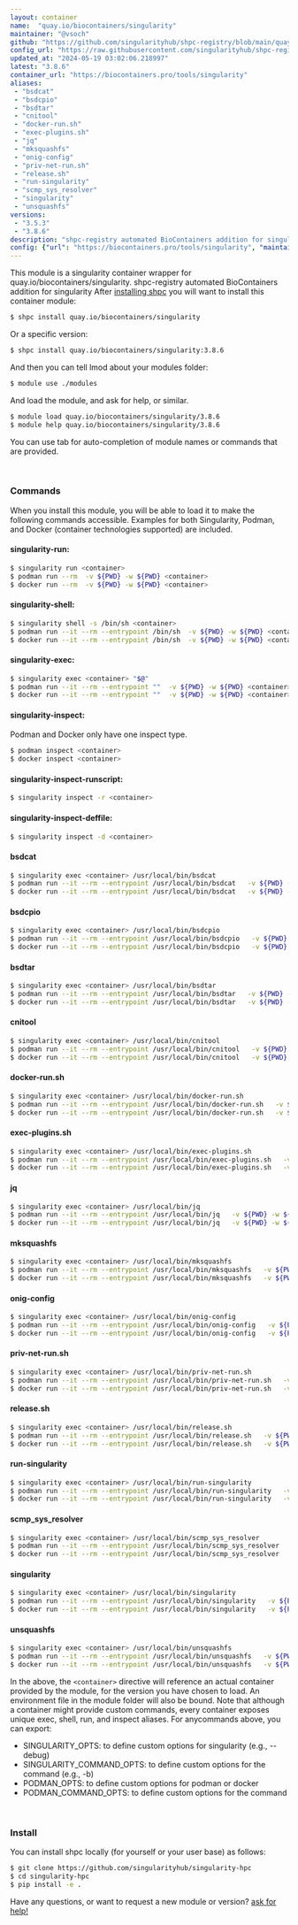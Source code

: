 ```yaml
---
layout: container
name:  "quay.io/biocontainers/singularity"
maintainer: "@vsoch"
github: "https://github.com/singularityhub/shpc-registry/blob/main/quay.io/biocontainers/singularity/container.yaml"
config_url: "https://raw.githubusercontent.com/singularityhub/shpc-registry/main/quay.io/biocontainers/singularity/container.yaml"
updated_at: "2024-05-19 03:02:06.218997"
latest: "3.8.6"
container_url: "https://biocontainers.pro/tools/singularity"
aliases:
 - "bsdcat"
 - "bsdcpio"
 - "bsdtar"
 - "cnitool"
 - "docker-run.sh"
 - "exec-plugins.sh"
 - "jq"
 - "mksquashfs"
 - "onig-config"
 - "priv-net-run.sh"
 - "release.sh"
 - "run-singularity"
 - "scmp_sys_resolver"
 - "singularity"
 - "unsquashfs"
versions:
 - "3.5.3"
 - "3.8.6"
description: "shpc-registry automated BioContainers addition for singularity"
config: {"url": "https://biocontainers.pro/tools/singularity", "maintainer": "@vsoch", "description": "shpc-registry automated BioContainers addition for singularity", "latest": {"3.8.6": "sha256:406ddd780aadf667504d4fb91e46a1f5f9eedd77b9dca50adecab603a702384a"}, "tags": {"3.5.3": "sha256:beb7f16f0f1b46f0c300d43cb189f7a76ff38688c8aa9d733dec56ca120c704f", "3.8.6": "sha256:406ddd780aadf667504d4fb91e46a1f5f9eedd77b9dca50adecab603a702384a"}, "docker": "quay.io/biocontainers/singularity", "aliases": {"bsdcat": "/usr/local/bin/bsdcat", "bsdcpio": "/usr/local/bin/bsdcpio", "bsdtar": "/usr/local/bin/bsdtar", "cnitool": "/usr/local/bin/cnitool", "docker-run.sh": "/usr/local/bin/docker-run.sh", "exec-plugins.sh": "/usr/local/bin/exec-plugins.sh", "jq": "/usr/local/bin/jq", "mksquashfs": "/usr/local/bin/mksquashfs", "onig-config": "/usr/local/bin/onig-config", "priv-net-run.sh": "/usr/local/bin/priv-net-run.sh", "release.sh": "/usr/local/bin/release.sh", "run-singularity": "/usr/local/bin/run-singularity", "scmp_sys_resolver": "/usr/local/bin/scmp_sys_resolver", "singularity": "/usr/local/bin/singularity", "unsquashfs": "/usr/local/bin/unsquashfs"}}
---
```


This module is a singularity container wrapper for quay.io/biocontainers/singularity.
shpc-registry automated BioContainers addition for singularity
After [installing shpc](#install) you will want to install this container module:


```bash
$ shpc install quay.io/biocontainers/singularity
```

Or a specific version:

```bash
$ shpc install quay.io/biocontainers/singularity:3.8.6
```

And then you can tell lmod about your modules folder:

```bash
$ module use ./modules
```

And load the module, and ask for help, or similar.

```bash
$ module load quay.io/biocontainers/singularity/3.8.6
$ module help quay.io/biocontainers/singularity/3.8.6
```

You can use tab for auto-completion of module names or commands that are provided.

<br>

### Commands

When you install this module, you will be able to load it to make the following commands accessible.
Examples for both Singularity, Podman, and Docker (container technologies supported) are included.

#### singularity-run:

```bash
$ singularity run <container>
$ podman run --rm  -v ${PWD} -w ${PWD} <container>
$ docker run --rm  -v ${PWD} -w ${PWD} <container>
```

#### singularity-shell:

```bash
$ singularity shell -s /bin/sh <container>
$ podman run --it --rm --entrypoint /bin/sh  -v ${PWD} -w ${PWD} <container>
$ docker run --it --rm --entrypoint /bin/sh  -v ${PWD} -w ${PWD} <container>
```

#### singularity-exec:

```bash
$ singularity exec <container> "$@"
$ podman run --it --rm --entrypoint ""  -v ${PWD} -w ${PWD} <container> "$@"
$ docker run --it --rm --entrypoint ""  -v ${PWD} -w ${PWD} <container> "$@"
```

#### singularity-inspect:

Podman and Docker only have one inspect type.

```bash
$ podman inspect <container>
$ docker inspect <container>
```

#### singularity-inspect-runscript:

```bash
$ singularity inspect -r <container>
```

#### singularity-inspect-deffile:

```bash
$ singularity inspect -d <container>
```


#### bsdcat

```bash
$ singularity exec <container> /usr/local/bin/bsdcat
$ podman run --it --rm --entrypoint /usr/local/bin/bsdcat   -v ${PWD} -w ${PWD} <container> -c " $@"
$ docker run --it --rm --entrypoint /usr/local/bin/bsdcat   -v ${PWD} -w ${PWD} <container> -c " $@"
```


#### bsdcpio

```bash
$ singularity exec <container> /usr/local/bin/bsdcpio
$ podman run --it --rm --entrypoint /usr/local/bin/bsdcpio   -v ${PWD} -w ${PWD} <container> -c " $@"
$ docker run --it --rm --entrypoint /usr/local/bin/bsdcpio   -v ${PWD} -w ${PWD} <container> -c " $@"
```


#### bsdtar

```bash
$ singularity exec <container> /usr/local/bin/bsdtar
$ podman run --it --rm --entrypoint /usr/local/bin/bsdtar   -v ${PWD} -w ${PWD} <container> -c " $@"
$ docker run --it --rm --entrypoint /usr/local/bin/bsdtar   -v ${PWD} -w ${PWD} <container> -c " $@"
```


#### cnitool

```bash
$ singularity exec <container> /usr/local/bin/cnitool
$ podman run --it --rm --entrypoint /usr/local/bin/cnitool   -v ${PWD} -w ${PWD} <container> -c " $@"
$ docker run --it --rm --entrypoint /usr/local/bin/cnitool   -v ${PWD} -w ${PWD} <container> -c " $@"
```


#### docker-run.sh

```bash
$ singularity exec <container> /usr/local/bin/docker-run.sh
$ podman run --it --rm --entrypoint /usr/local/bin/docker-run.sh   -v ${PWD} -w ${PWD} <container> -c " $@"
$ docker run --it --rm --entrypoint /usr/local/bin/docker-run.sh   -v ${PWD} -w ${PWD} <container> -c " $@"
```


#### exec-plugins.sh

```bash
$ singularity exec <container> /usr/local/bin/exec-plugins.sh
$ podman run --it --rm --entrypoint /usr/local/bin/exec-plugins.sh   -v ${PWD} -w ${PWD} <container> -c " $@"
$ docker run --it --rm --entrypoint /usr/local/bin/exec-plugins.sh   -v ${PWD} -w ${PWD} <container> -c " $@"
```


#### jq

```bash
$ singularity exec <container> /usr/local/bin/jq
$ podman run --it --rm --entrypoint /usr/local/bin/jq   -v ${PWD} -w ${PWD} <container> -c " $@"
$ docker run --it --rm --entrypoint /usr/local/bin/jq   -v ${PWD} -w ${PWD} <container> -c " $@"
```


#### mksquashfs

```bash
$ singularity exec <container> /usr/local/bin/mksquashfs
$ podman run --it --rm --entrypoint /usr/local/bin/mksquashfs   -v ${PWD} -w ${PWD} <container> -c " $@"
$ docker run --it --rm --entrypoint /usr/local/bin/mksquashfs   -v ${PWD} -w ${PWD} <container> -c " $@"
```


#### onig-config

```bash
$ singularity exec <container> /usr/local/bin/onig-config
$ podman run --it --rm --entrypoint /usr/local/bin/onig-config   -v ${PWD} -w ${PWD} <container> -c " $@"
$ docker run --it --rm --entrypoint /usr/local/bin/onig-config   -v ${PWD} -w ${PWD} <container> -c " $@"
```


#### priv-net-run.sh

```bash
$ singularity exec <container> /usr/local/bin/priv-net-run.sh
$ podman run --it --rm --entrypoint /usr/local/bin/priv-net-run.sh   -v ${PWD} -w ${PWD} <container> -c " $@"
$ docker run --it --rm --entrypoint /usr/local/bin/priv-net-run.sh   -v ${PWD} -w ${PWD} <container> -c " $@"
```


#### release.sh

```bash
$ singularity exec <container> /usr/local/bin/release.sh
$ podman run --it --rm --entrypoint /usr/local/bin/release.sh   -v ${PWD} -w ${PWD} <container> -c " $@"
$ docker run --it --rm --entrypoint /usr/local/bin/release.sh   -v ${PWD} -w ${PWD} <container> -c " $@"
```


#### run-singularity

```bash
$ singularity exec <container> /usr/local/bin/run-singularity
$ podman run --it --rm --entrypoint /usr/local/bin/run-singularity   -v ${PWD} -w ${PWD} <container> -c " $@"
$ docker run --it --rm --entrypoint /usr/local/bin/run-singularity   -v ${PWD} -w ${PWD} <container> -c " $@"
```


#### scmp_sys_resolver

```bash
$ singularity exec <container> /usr/local/bin/scmp_sys_resolver
$ podman run --it --rm --entrypoint /usr/local/bin/scmp_sys_resolver   -v ${PWD} -w ${PWD} <container> -c " $@"
$ docker run --it --rm --entrypoint /usr/local/bin/scmp_sys_resolver   -v ${PWD} -w ${PWD} <container> -c " $@"
```


#### singularity

```bash
$ singularity exec <container> /usr/local/bin/singularity
$ podman run --it --rm --entrypoint /usr/local/bin/singularity   -v ${PWD} -w ${PWD} <container> -c " $@"
$ docker run --it --rm --entrypoint /usr/local/bin/singularity   -v ${PWD} -w ${PWD} <container> -c " $@"
```


#### unsquashfs

```bash
$ singularity exec <container> /usr/local/bin/unsquashfs
$ podman run --it --rm --entrypoint /usr/local/bin/unsquashfs   -v ${PWD} -w ${PWD} <container> -c " $@"
$ docker run --it --rm --entrypoint /usr/local/bin/unsquashfs   -v ${PWD} -w ${PWD} <container> -c " $@"
```



In the above, the `<container>` directive will reference an actual container provided
by the module, for the version you have chosen to load. An environment file in the
module folder will also be bound. Note that although a container
might provide custom commands, every container exposes unique exec, shell, run, and
inspect aliases. For anycommands above, you can export:

 - SINGULARITY_OPTS: to define custom options for singularity (e.g., --debug)
 - SINGULARITY_COMMAND_OPTS: to define custom options for the command (e.g., -b)
 - PODMAN_OPTS: to define custom options for podman or docker
 - PODMAN_COMMAND_OPTS: to define custom options for the command

<br>

### Install

You can install shpc locally (for yourself or your user base) as follows:

```bash
$ git clone https://github.com/singularityhub/singularity-hpc
$ cd singularity-hpc
$ pip install -e .
```

Have any questions, or want to request a new module or version? [ask for help!](https://github.com/singularityhub/singularity-hpc/issues)